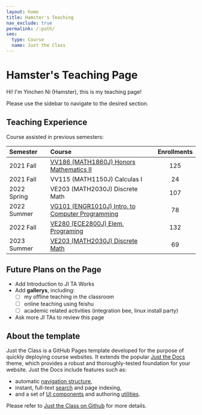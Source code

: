 ```yaml
---
layout: home
title: Hamster's Teaching
nav_exclude: true
permalink: /:path/
seo:
  type: Course
  name: Just the Class
---
```


# Hamster's Teaching Page

Hi! I'm Yinchen Ni (Hamster), this is my teaching page!


Please use the sidebar to navigate to the desired section.


## Teaching Experience

Course assisted in previous semesters:

|Semester   |   Course                                                   |Enrollments|
|:----------|:-----------------------------------------------------------|:---------:|
|2021 Fall  |[VV186 (MATH1860J) Honors Mathematics II](VV186.md)         |125        |
|2021 Fall  |VV115 (MATH1150J) Calculas I                                |24         |
|2022 Spring|VE203 (MATH2030J) Discrete Math                             |107        |
|2022 Summer|[VG101 (ENGR1010J) Intro. to Computer Programming](VG101.md)|78         |
|2022 Fall  |[VE280 (ECE2800J) Elem. Programing](VE280.md)               |132        |
|2023 Summer|[VE203 (MATH2030J) Discrete Math](VE203.md)                 |69         |

## Future Plans on the Page

+ Add Introduction to JI TA Works
+ Add **gallerys**, including:
  - [ ] my offline teaching in the classroom
  - [ ] online teaching using feishu
  - [ ] academic related activities (integration bee, linux install party)
+ Ask more JI TAs to review this page

## About the template

Just the Class is a GitHub Pages template developed for the purpose of quickly deploying course websites. It extends the popular [Just the Docs](https://github.com/just-the-docs/just-the-docs) theme, which provides a robust and thoroughly-tested foundation for your website. Just the Docs include features such as:

- automatic [navigation structure](https://just-the-docs.github.io/just-the-docs/docs/navigation-structure/),
- instant, full-text [search](https://just-the-docs.github.io/just-the-docs/docs/search/) and page indexing,
- and a set of [UI components](https://just-the-docs.github.io/just-the-docs/docs/ui-components) and authoring [utilities](https://just-the-docs.github.io/just-the-docs/docs/utilities).

Please refer to [Just the Class on Github](https://github.com/kevinlin1/just-the-class) for more details.

